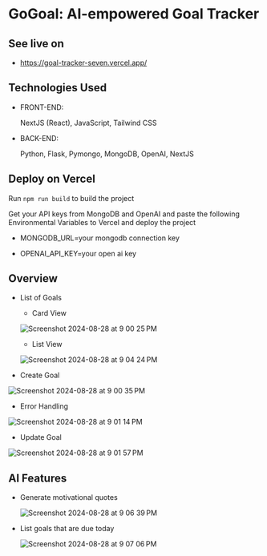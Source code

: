 # GoGoal: AI-empowered Goal Tracker 

## See live on

- https://goal-tracker-seven.vercel.app/

## Technologies Used

- FRONT-END: 
    
    NextJS (React), JavaScript, Tailwind CSS

- BACK-END: 
    
    Python, Flask, Pymongo, MongoDB, OpenAI, NextJS

## Deploy on Vercel

Run 
```npm run build```
to build the project

Get your API keys from MongoDB and OpenAI and paste the following Environmental Variables to Vercel and deploy the project

- MONGODB_URL=your mongodb connection key

- OPENAI_API_KEY=your open ai key

## Overview
- List of Goals
    - Card View
  
    ![Screenshot 2024-08-28 at 9 00 25 PM](https://github.com/user-attachments/assets/bbd81502-f11d-4b12-8502-a0ec3b4bbc34)

    - List View

    ![Screenshot 2024-08-28 at 9 04 24 PM](https://github.com/user-attachments/assets/568f1a84-635b-4741-a595-10b6e55535d1)

- Create Goal

![Screenshot 2024-08-28 at 9 00 35 PM](https://github.com/user-attachments/assets/e27bfa44-041f-4d9d-9c1a-dac85978bd31)

- Error Handling

![Screenshot 2024-08-28 at 9 01 14 PM](https://github.com/user-attachments/assets/668cafc1-4098-48f3-aca9-4b725826c5f8)

- Update Goal
  
![Screenshot 2024-08-28 at 9 01 57 PM](https://github.com/user-attachments/assets/3bd40b51-bf66-4414-9b1f-d0fe652e8d59)






## AI Features

- Generate motivational quotes

  ![Screenshot 2024-08-28 at 9 06 39 PM](https://github.com/user-attachments/assets/b6d8cf56-3df7-43cf-8431-f1345def5b39)

- List goals that are due today

  ![Screenshot 2024-08-28 at 9 07 06 PM](https://github.com/user-attachments/assets/d09c7225-abc4-4c50-85d6-b2582a946350)

